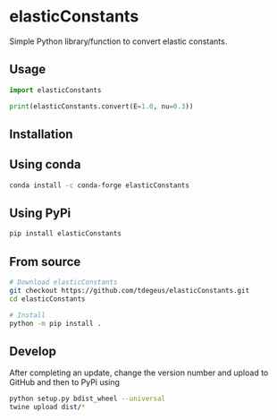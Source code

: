 # elasticConstants

Simple Python library/function to convert elastic constants.

## Usage

```python
import elasticConstants

print(elasticConstants.convert(E=1.0, nu=0.3))
```

## Installation

## Using conda

```bash
conda install -c conda-forge elasticConstants
```

## Using PyPi

```bash
pip install elasticConstants
```

## From source

```bash
# Download elasticConstants
git checkout https://github.com/tdegeus/elasticConstants.git
cd elasticConstants

# Install
python -m pip install .
```

## Develop

After completing an update, change the version number and upload to GitHub and then to PyPi using

```bash
python setup.py bdist_wheel --universal
twine upload dist/*
```

